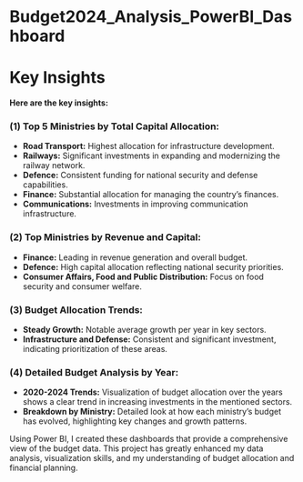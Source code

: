 # Budget2024_Analysis_PowerBI_Dashboard

# Key Insights

**Here are the key insights:**

### (1) Top 5 Ministries by Total Capital Allocation:

- **Road Transport:** Highest allocation for infrastructure development.
- **Railways:** Significant investments in expanding and modernizing the railway network.
- **Defence:** Consistent funding for national security and defense capabilities.
- **Finance:** Substantial allocation for managing the country’s finances.
- **Communications:** Investments in improving communication infrastructure.

### (2) Top Ministries by Revenue and Capital:

- **Finance:** Leading in revenue generation and overall budget.
- **Defence:** High capital allocation reflecting national security priorities.
- **Consumer Affairs, Food and Public Distribution:** Focus on food security and consumer welfare.

### (3) Budget Allocation Trends:

- **Steady Growth:** Notable average growth per year in key sectors.
- **Infrastructure and Defense:** Consistent and significant investment, indicating prioritization of these areas.

### (4) Detailed Budget Analysis by Year:

- **2020-2024 Trends:** Visualization of budget allocation over the years shows a clear trend in increasing investments in the mentioned sectors.
- **Breakdown by Ministry:** Detailed look at how each ministry’s budget has evolved, highlighting key changes and growth patterns.

Using Power BI, I created these dashboards that provide a comprehensive view of the budget data. This project has greatly enhanced my data analysis, visualization skills, and my understanding of budget allocation and financial planning.
